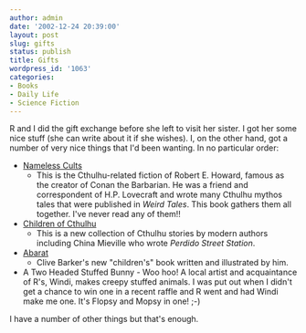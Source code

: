 ```yaml
---
author: admin
date: '2002-12-24 20:39:00'
layout: post
slug: gifts
status: publish
title: Gifts
wordpress_id: '1063'
categories:
- Books
- Daily Life
- Science Fiction
---
```


R and I did the gift exchange before she left to visit her sister. I got
her some nice stuff (she can write about it if she wishes). I, on the
other hand, got a number of very nice things that I'd been wanting. In
no particular order:

-   [Nameless Cults](http://www.amazon.com/exec/obidos/ASIN/1568821301/)
    - This is the Cthulhu-related fiction of Robert E. Howard, famous as
    the creator of Conan the Barbarian. He was a friend and
    correspondent of H.P. Lovecraft and wrote many Cthulhu mythos tales
    that were published in *Weird Tales*. This book gathers them all
    together. I've never read any of them!!
-   [Children of
    Cthulhu](http://www.amazon.com/exec/obidos/tg/detail/-/0345449266/)
    - This is a new collection of Cthulhu stories by modern authors
    including China Mieville who wrote *Perdido Street Station*.
-   [Abarat](http://www.amazon.com/exec/obidos/tg/detail/-/0060280921/)
    - Clive Barker's new "children's" book written and illustrated by
    him.
-   A Two Headed Stuffed Bunny - Woo hoo! A local artist and
    acquaintance of R's, Windi, makes creepy stuffed animals. I was put
    out when I didn't get a chance to win one in a recent raffle and R
    went and had Windi make me one. It's Flopsy and Mopsy in one! ;-)

I have a number of other things but that's enough.

